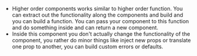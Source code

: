 - Higher order components works similar to higher order function. You can extract out the functionality along the components and build and you can build a function. You can pass your component to this function and do something inside and can return a new component.
- Inside this component you don't actually change the functionality of the component, you rather do minor things like inject new props or translate one prop to another, you can build custom errors or defaults.
